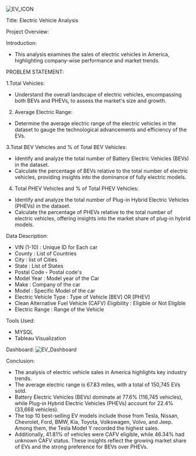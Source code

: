 ![EV_ICON](https://github.com/user-attachments/assets/44ae6b6a-58bc-4836-9767-88de6673f547)


Title: Electric Vehicle Analysis

Project Overview:

Introduction:
- This analysis examines the sales of electric vehicles in America, highlighting company-wise performance and market trends.

  
PROBLEM STATEMENT:

1.Total Vehicles:
- Understand the overall landscape of electric vehicles, encompassing both BEVs and PHEVs, to assess the market's size and growth.

2. Average Electric Range:
- Determine the average electric range of the electric vehicles in the dataset to gauge the technological
advancements and efficiency of the EVs.

3.Total BEV Vehicles and % of Total BEV Vehicles:
- Identify and analyze the total number of Battery Electric Vehicles (BEVs) in the dataset.
- Calculate the percentage of BEVs relative to the total number of electric vehicles, providing insights into
the dominance of fully electric models.

4. Total PHEV Vehicles and % of Total PHEV Vehicles:
-  Identify and analyze the total number of Plug-in Hybrid Electric Vehicles (PHEVs) in the dataset.
-  Calculate the percentage of PHEVs relative to the total number of electric vehicles, offering insights into
the market share of plug-in hybrid models.

 
Data Description:
- VIN (1-10) : Unique ID for Each car
- County : List of Countries
- City : list of Cities
- State : List of States
- Postal Code - Postal code's
- Model Year : Model year of the Car
- Make : Company of the car
- Model : Specific Model of the car
- Electric Vehicle Type : Type of Vehicle [BEV] OR [PHEV]
- Clean Alternative Fuel Vehicle (CAFV) Eligibility : Eligible or Not Eligible 
- Electric Range : Range of the Vehicle

Tools Used:
- MYSQL
- Tableau Visualization

Dashboard:
![EV_Dashboard](https://github.com/user-attachments/assets/c43d2171-be21-444b-93e4-c5b3165386a4)

Conclusion:
- The analysis of electric vehicle sales in America highlights key industry trends.
- The average electric range is 67.83 miles, with a total of 150,745 EVs sold.
- Battery Electric Vehicles (BEVs) dominate at 77.6% (116,745 vehicles), while Plug-in Hybrid Electric Vehicles (PHEVs) account for 22.4% (33,668 vehicles).
- The top 10 best-selling EV models include those from Tesla, Nissan, Chevrolet, Ford, BMW, Kia, Toyota, Volkswagen, Volvo, and Jeep. Among them, the Tesla Model Y recorded the highest sales.
- Additionally, 41.81% of vehicles were CAFV eligible, while 46.34% had unknown CAFV status. These insights reflect the growing market share of EVs and the strong preference for BEVs over PHEVs.





